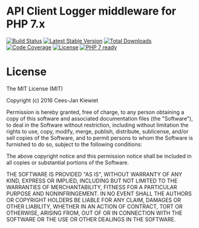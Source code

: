 # API Client Logger middleware for PHP 7.x

[![Build Status](https://travis-ci.org/php-api-clients/middleware-log.svg?branch=master)](https://travis-ci.org/php-api-clients/middleware-log)
[![Latest Stable Version](https://poser.pugx.org/api-clients/middleware-log/v/stable.png)](https://packagist.org/packages/api-clients/middleware-log)
[![Total Downloads](https://poser.pugx.org/api-clients/middleware-log/downloads.png)](https://packagist.org/packages/api-clients/middleware-log/stats)
[![Code Coverage](https://scrutinizer-ci.com/g/php-api-clients/middleware-log/badges/coverage.png?b=master)](https://scrutinizer-ci.com/g/php-api-clients/middleware-log/?branch=master)
[![License](https://poser.pugx.org/api-clients/middleware-log/license.png)](https://packagist.org/packages/api-clients/middleware-log)
[![PHP 7 ready](http://php7ready.timesplinter.ch/php-api-clients/middleware-log/badge.svg)](https://appveyor-ci.org/php-api-clients/middleware-log)

# License

The MIT License (MIT)

Copyright (c) 2016 Cees-Jan Kiewiet

Permission is hereby granted, free of charge, to any person obtaining a copy
of this software and associated documentation files (the "Software"), to deal
in the Software without restriction, including without limitation the rights
to use, copy, modify, merge, publish, distribute, sublicense, and/or sell
copies of the Software, and to permit persons to whom the Software is
furnished to do so, subject to the following conditions:

The above copyright notice and this permission notice shall be included in all
copies or substantial portions of the Software.

THE SOFTWARE IS PROVIDED "AS IS", WITHOUT WARRANTY OF ANY KIND, EXPRESS OR
IMPLIED, INCLUDING BUT NOT LIMITED TO THE WARRANTIES OF MERCHANTABILITY,
FITNESS FOR A PARTICULAR PURPOSE AND NONINFRINGEMENT. IN NO EVENT SHALL THE
AUTHORS OR COPYRIGHT HOLDERS BE LIABLE FOR ANY CLAIM, DAMAGES OR OTHER
LIABILITY, WHETHER IN AN ACTION OF CONTRACT, TORT OR OTHERWISE, ARISING FROM,
OUT OF OR IN CONNECTION WITH THE SOFTWARE OR THE USE OR OTHER DEALINGS IN THE
SOFTWARE.
